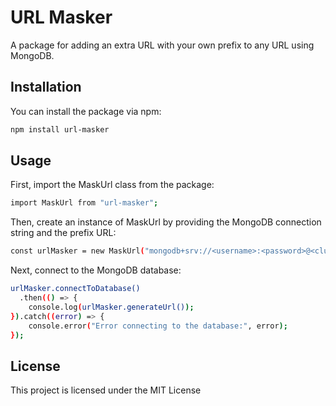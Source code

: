 # URL Masker

A package for adding an extra URL with your own prefix to any URL using MongoDB.

## Installation

You can install the package via npm:

```bash
npm install url-masker
```

## Usage
First, import the MaskUrl class from the package:
```bash
import MaskUrl from "url-masker";
```

Then, create an instance of MaskUrl by providing the MongoDB connection string and the prefix URL:
```bash
const urlMasker = new MaskUrl("mongodb+srv://<username>:<password>@<cluster-address>/<database>","https://example.com");
```

Next, connect to the MongoDB database:
```bash
urlMasker.connectToDatabase()
  .then(() => {
    console.log(urlMasker.generateUrl());
}).catch((error) => {
    console.error("Error connecting to the database:", error);
});
```

## License
This project is licensed under the MIT License






